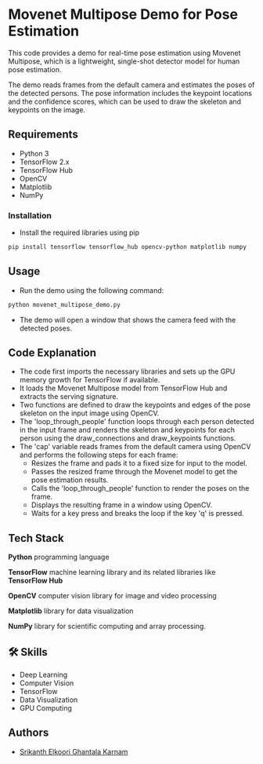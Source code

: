 # Movenet Multipose Demo for Pose Estimation

This code provides a demo for real-time pose estimation using Movenet Multipose, which is a lightweight, single-shot detector model for human pose estimation.

The demo reads frames from the default camera and estimates the poses of the detected persons. The pose information includes the keypoint locations and the confidence scores, which can be used to draw the skeleton and keypoints on the image.

## Requirements
- Python 3
- TensorFlow 2.x
- TensorFlow Hub
- OpenCV
- Matplotlib
- NumPy

### Installation
- Install the required libraries using pip

```sh
pip install tensorflow tensorflow_hub opencv-python matplotlib numpy
```

## Usage
- Run the demo using the following command:

```sh
python movenet_multipose_demo.py
```
- The demo will open a window that shows the camera feed with the detected poses.

## Code Explanation
- The code first imports the necessary libraries and sets up the GPU memory growth for TensorFlow if available.
- It loads the Movenet Multipose model from TensorFlow Hub and extracts the serving signature.
- Two functions are defined to draw the keypoints and edges of the pose skeleton on the input image using OpenCV.
- The 'loop_through_people' function loops through each person detected in the input frame and renders the skeleton and keypoints for each person using the draw_connections and draw_keypoints functions.
- The 'cap' variable reads frames from the default camera using OpenCV and performs the following steps for each frame:
  - Resizes the frame and pads it to a fixed size for input to the model.
  - Passes the resized frame through the Movenet model to get the pose estimation results.
  - Calls the 'loop_through_people' function to render the poses on the frame.
  - Displays the resulting frame in a window using OpenCV.
  - Waits for a key press and breaks the loop if the key 'q' is pressed.

## Tech Stack

**Python** programming language

**TensorFlow** machine learning library and its related libraries like **TensorFlow Hub**

**OpenCV** computer vision library for image and video processing

**Matplotlib** library for data visualization

**NumPy** library for scientific computing and array processing.

## 🛠 Skills
- Deep Learning
- Computer Vision
- TensorFlow
- Data Visualization
- GPU Computing

## Authors
- [Srikanth Elkoori Ghantala Karnam](https://www.github.com/S-EGK)
